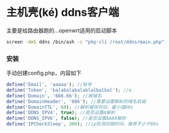 # 主机壳(ké) ddns客户端
主要是给路由器跑的...openwrt适用的启动脚本
```sh
screen -dmS ddns /bin/ash -c "php-cli /root/ddns/main.php"
```
### 安装
手动创建config.php，内容如下
```php
define('Email', 'aaaaa'); //账号
define('Token', 'balabalabalablalbalbal'); //e
define('Domain', '666.66'); //根域名
define('DomainHeader', '886'); //需要设置解析的域名前缀
define('DomainTTL', 60); //解析缓存时间，最小值60s
define('DDNS_IPV4', true); //是否设置A解析
define('DDNS_IPV6', false); //是否设置AAAA解析
define('IPCheckSleep', 300); //ip检测间隔时间，推荐不小于60s
```